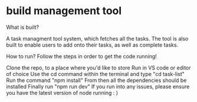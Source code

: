 # build management tool

What is built?

A task managment tool system, which fetches all the tasks. The tool is also built to enable users to add onto their tasks, as well as complete tasks.

How to run? Follow the steps in order to get the code running!

Clone the repo, to a place where you'd like to store
Run in VS code or editor of choice
Use the cd command within the terminal and type "cd task-list"
Run the command "npm install"
From then all the dependencies should be installed
Finally run "npm run dev"
If you run into any issues, please ensure you have the latest version of node running : )
